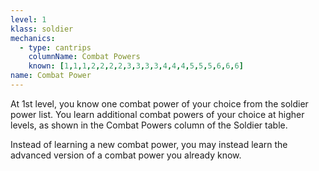 ```yaml
---
level: 1
klass: soldier
mechanics:
  - type: cantrips
    columnName: Combat Powers
    known: [1,1,1,2,2,2,2,3,3,3,3,4,4,4,5,5,5,6,6,6]
name: Combat Power
---
```

At 1st level, you know one combat power of your choice from the soldier power list. You learn additional combat powers of
your choice at higher levels, as shown in the Combat Powers column of the Soldier table.

Instead of learning a new combat power, you may instead learn the advanced version of a combat power you already know.
